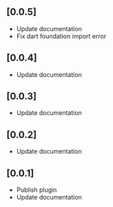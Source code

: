 ## [0.0.5]

- Update documentation
- Fix dart foundation import error

## [0.0.4]

- Update documentation

## [0.0.3]

- Update documentation

## [0.0.2]

- Update documentation

## [0.0.1]

- Publish plugin
- Update documentation

